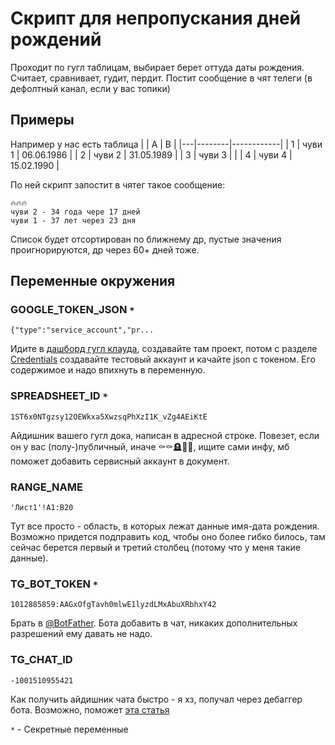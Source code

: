 # Скрипт для непропускания дней рождений

Проходит по гугл таблицам, выбирает берет оттуда даты рождения. Считает, сравнивает, гудит, пердит. Постит сообщение в чят телеги (в дефолтный канал, если у вас топики)

## Примеры
Например у нас есть таблица
|   | A      | B          |
|---|--------|------------|
| 1 | чуви 1 | 06.06.1986 |
| 2 | чуви 2 | 31.05.1989 |
| 3 | чуви 3 |            |
| 4 | чуви 4 | 15.02.1990 |

По ней скрипт запостит в чятег такое сообщение:
```
🔥🔥🔥
чуви 2 - 34 года чере 17 дней
чуви 1 - 37 лет через 23 дня 
```
Список будет отсортирован по ближнему др, пустые значения проигнорируются, др через 60+ дней тоже.

## Переменные окружения

### GOOGLE_TOKEN_JSON `*`
`{"type":"service_account","pr...`

Идите в [дашборд гугл клауда](https://console.cloud.google.com/apis/dashboard), создавайте там проект, потом с разделе [Сredentials](https://console.cloud.google.com/apis/credentials) создавайте тестовый аккаунт и качайте json с токеном. Его содержимое и надо впихнуть в переменную.

### SPREADSHEET_ID `*`
`1ST6x0NTgzsy12OEWkxa5XwzsqPhXzI1K_vZg4AEiKtE`

Айдишник вашего гугл дока, написан в адресной строке. Повезет, если он у вас (полу-)публичный, иначе ⚰️⚰️🪦🏳️‍🌈, ищите сами инфу, мб поможет добавить сервисный аккаунт в документ.

### RANGE_NAME
`'Лист1'!A1:B20`

Тут все просто - область, в которых лежат данные имя-дата рождения. Возможно придется подправить код, чтобы оно более гибко билось, там сейчас берется первый и третий столбец (потому что у меня такие данные).

### TG_BOT_TOKEN `*`
`1012885859:AAGxOfgTavh0mlwE1lyzdLMxAbuXRbhxY42`

Брать в [@BotFather](https://t.me/BotFather). Бота добавить в чат, никаких дополнительных разрешений ему давать не надо.

### TG_CHAT_ID
`-1001510955421`

Как получить айдишник чата быстро - я хз, получал через дебаггер бота. Возможно, поможет [эта статья](https://www.alphr.com/find-chat-id-telegram/)

`*` - Секретные переменные 
